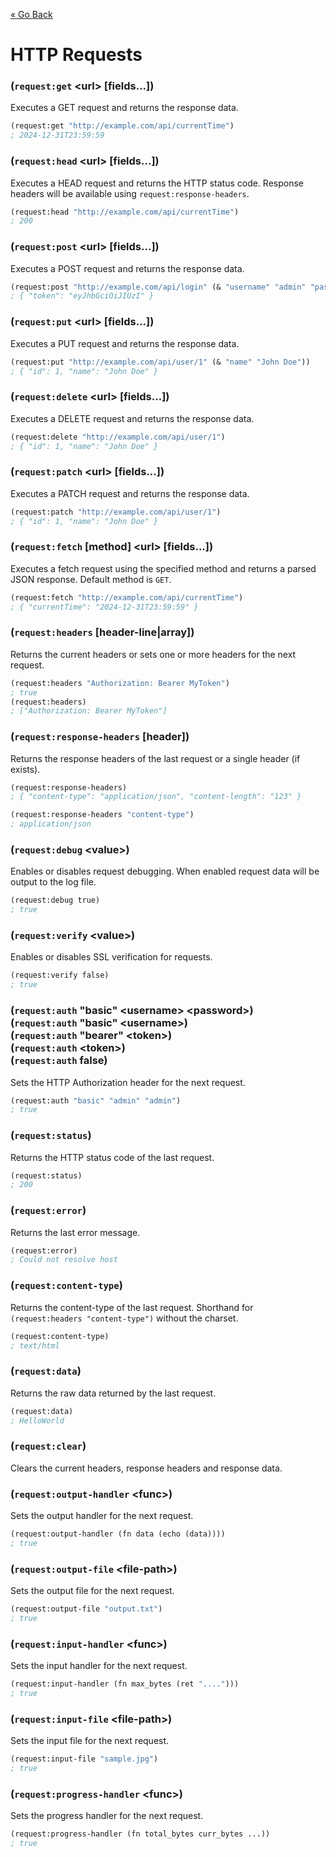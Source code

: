 [&laquo; Go Back](./README.md)
# HTTP Requests


### (`request:get` \<url> [fields...])
Executes a GET request and returns the response data.
```lisp
(request:get "http://example.com/api/currentTime")
; 2024-12-31T23:59:59
```

### (`request:head` \<url> [fields...])
Executes a HEAD request and returns the HTTP status code. Response headers will be available using `request:response-headers`.
```lisp
(request:head "http://example.com/api/currentTime")
; 200
```

### (`request:post` \<url> [fields...])
Executes a POST request and returns the response data.
```lisp
(request:post "http://example.com/api/login" (& "username" "admin" "password" "admin"))
; { "token": "eyJhbGciOiJIUzI" }
```

### (`request:put` \<url> [fields...])
Executes a PUT request and returns the response data.
```lisp
(request:put "http://example.com/api/user/1" (& "name" "John Doe"))
; { "id": 1, "name": "John Doe" }
```

### (`request:delete` \<url> [fields...])
Executes a DELETE request and returns the response data.
```lisp
(request:delete "http://example.com/api/user/1")
; { "id": 1, "name": "John Doe" }
```

### (`request:patch` \<url> [fields...])
Executes a PATCH request and returns the response data.
```lisp
(request:patch "http://example.com/api/user/1")
; { "id": 1, "name": "John Doe" }
```

### (`request:fetch` [method] \<url> [fields...])
Executes a fetch request using the specified method and returns a parsed JSON response. Default method is `GET`.
```lisp
(request:fetch "http://example.com/api/currentTime")
; { "currentTime": "2024-12-31T23:59:59" }
```

### (`request:headers` [header-line|array])
Returns the current headers or sets one or more headers for the next request.
```lisp
(request:headers "Authorization: Bearer MyToken")
; true
(request:headers)
; ["Authorization: Bearer MyToken"]
```

### (`request:response-headers` [header])
Returns the response headers of the last request or a single header (if exists).
```lisp
(request:response-headers)
; { "content-type": "application/json", "content-length": "123" }

(request:response-headers "content-type")
; application/json
```

### (`request:debug` \<value>)
Enables or disables request debugging. When enabled request data will be output to the log file.
```lisp
(request:debug true)
; true
```

### (`request:verify` \<value>)
Enables or disables SSL verification for requests.
```lisp
(request:verify false)
; true
```

### (`request:auth` "basic" \<username> \<password>)<br/>(`request:auth` "basic" \<username>)<br/>(`request:auth` "bearer" \<token>)<br/>(`request:auth` \<token>)<br/>(`request:auth` false)
Sets the HTTP Authorization header for the next request.
```lisp
(request:auth "basic" "admin" "admin")
; true
```

### (`request:status`)
Returns the HTTP status code of the last request.
```lisp
(request:status)
; 200
```

### (`request:error`)
Returns the last error message.
```lisp
(request:error)
; Could not resolve host
```

### (`request:content-type`)
Returns the content-type of the last request. Shorthand for `(request:headers "content-type")` without the charset.
```lisp
(request:content-type)
; text/html
```

### (`request:data`)
Returns the raw data returned by the last request.
```lisp
(request:data)
; HelloWorld
```

### (`request:clear`)
Clears the current headers, response headers and response data.

### (`request:output-handler` \<func>)
Sets the output handler for the next request.
```lisp
(request:output-handler (fn data (echo (data))))
; true
```

### (`request:output-file` \<file-path>)
Sets the output file for the next request.
```lisp
(request:output-file "output.txt")
; true
```

### (`request:input-handler` \<func>)
Sets the input handler for the next request.
```lisp
(request:input-handler (fn max_bytes (ret "....")))
; true
```

### (`request:input-file` \<file-path>)
Sets the input file for the next request.
```lisp
(request:input-file "sample.jpg")
; true
```

### (`request:progress-handler` \<func>)
Sets the progress handler for the next request.
```lisp
(request:progress-handler (fn total_bytes curr_bytes ...))
; true
```
